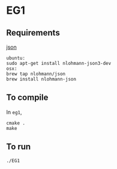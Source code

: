 # EG1

## Requirements
[json](https://github.com/nlohmann/json)

```
ubuntu:
sudo apt-get install nlohmann-json3-dev
osx:
brew tap nlohmann/json
brew install nlohmann-json
```

## To compile
In `eg1`,

```
cmake .
make
```

## To run
```
./EG1
```
